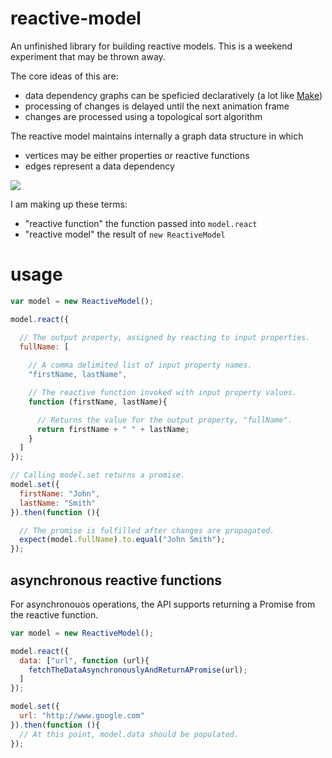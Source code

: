 # reactive-model

An unfinished library for building reactive models. This is a weekend experiment that may be thrown away.

The core ideas of this are:

 * data dependency graphs can be speficied declaratively (a lot like [Make](http://en.wikipedia.org/wiki/Make_%28software%29))
 * processing of changes is delayed until the next animation frame
 * changes are processed using a topological sort algorithm

The reactive model maintains internally a graph data structure in which

 * vertices may be either properties or reactive functions
 * edges represent a data dependency

[![](http://curran.github.io/images/reactive-model/firstLastFlow.png)](http://bl.ocks.org/curran/5905182da50a4667dc00)

I am making up these terms:

 * "reactive function" the function passed into `model.react`
 * "reactive model" the result of `new ReactiveModel`

# usage

```javascript
var model = new ReactiveModel();

model.react({

  // The output property, assigned by reacting to input properties.
  fullName: [
  
    // A comma delimited list of input property names.
    "firstName, lastName",

    // The reactive function invoked with input property values.
    function (firstName, lastName){

      // Returns the value for the output property, "fullName".
      return firstName + " " + lastName;
    }
  ]
});

// Calling model.set returns a promise.
model.set({
  firstName: "John",
  lastName: "Smith"
}).then(function (){

  // The promise is fulfilled after changes are propagated.
  expect(model.fullName).to.equal("John Smith");
});
```

## asynchronous reactive functions

For asynchronouos operations, the API supports returning a Promise from the reactive function.

```javascript
var model = new ReactiveModel();

model.react({
  data: ["url", function (url){
    fetchTheDataAsynchronouslyAndReturnAPromise(url);
  ]
});

model.set({
  url: "http://www.google.com"
}).then(function (){
  // At this point, model.data should be populated.
});
```
